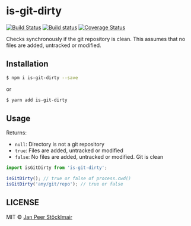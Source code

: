 # is-git-dirty

[![Build Status](https://travis-ci.com/JPeer264/node-is-git-dirty.svg?branch=main)](https://travis-ci.com/JPeer264/node-is-git-dirty)
[![Build status](https://ci.appveyor.com/api/projects/status/ehj6762gbj1e2qyc?svg=true)](https://ci.appveyor.com/project/JPeer264/node-is-git-dirty)
[![Coverage Status](https://coveralls.io/repos/github/JPeer264/node-is-git-dirty/badge.svg?branch=main)](https://coveralls.io/github/JPeer264/node-is-git-dirty?branch=main)

Checks synchronously if the git repository is clean. This assumes that no files are added, untracked or modified.

## Installation

```sh
$ npm i is-git-dirty --save
```
or
```sh
$ yarn add is-git-dirty
```

## Usage

Returns:
- `null`: Directory is not a git repository
- `true`: Files are added, untracked or modified
- `false`: No files are added, untracked or modified. Git is clean

```js
import isGitDirty from 'is-git-dirty';

isGitDirty(); // true or false of process.cwd()
isGitDirty('any/git/repo'); // true or false
```

## LICENSE

MIT © [Jan Peer Stöcklmair](https://www.jpeer.at)
